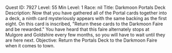 Quest ID: 7927
Level: 55
Min Level: 1
Race: nil
Title: Darkmoon Portals Deck
Description: Now that you have gathered all of the Portal cards together into a deck, a ninth card mysteriously appears with the same backing as the first eight. On this card is inscribed, "Return these cards to the Darkmoon Faire and be rewarded." You have heard that this faire alternately stops at Mulgore and Goldshire every few months, so you will have to wait until they are here next.
Objective: Return the Portals Deck to the Darkmoon Faire when it comes to town.
